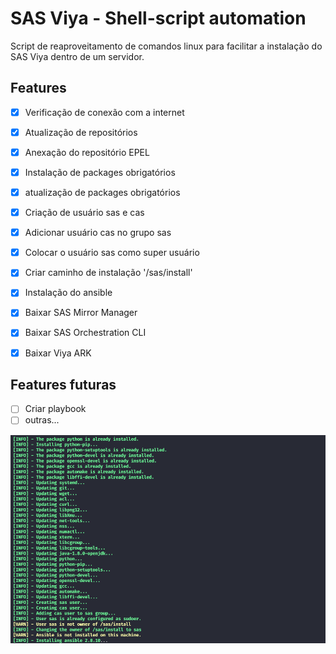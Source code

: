 # SAS Viya - Shell-script automation

Script de reaproveitamento de comandos linux para facilitar a instalação do SAS Viya dentro de um servidor.

## Features

- [X] Verificação de conexão com a internet
- [X] Atualização de repositórios
- [X] Anexação do repositório EPEL
- [X] Instalação de packages obrigatórios
- [X] atualização de packages obrigatórios
- [X] Criação de usuário sas e cas
- [X] Adicionar usuário cas no grupo sas
- [X] Colocar o usuário sas como super usuário
- [X] Criar caminho de instalação '/sas/install'
- [X] Instalação do ansible
- [X] Baixar SAS Mirror Manager
- [X] Baixar SAS Orchestration CLI
- [X] Baixar Viya ARK


## Features futuras

- [ ] Criar playbook
- [ ] outras...

![](media/screenshot.png)